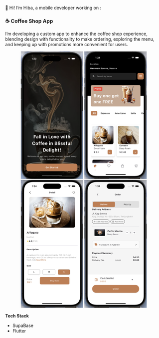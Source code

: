 👋 Hi! I’m Hiba, a mobile developer working on :

### ☕ Coffee Shop App
I’m developing a custom app to enhance the coffee shop experience, blending design with functionality to make ordering, exploring the menu, and keeping up with promotions more convenient for users.

<p align="center">
<img src="assets/img1.png", width="200"/>
<img src="assets/img2.png", width="200"/>
<img src="assets/img3.png", width="200"/>
<img src="assets/img4.png", width="200"/>
</p>

**Tech Stack**
-  SupaBase
-  Flutter


